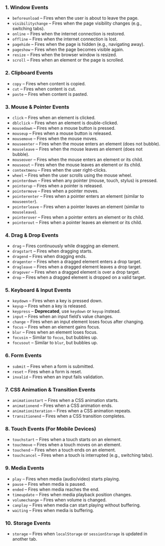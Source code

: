 

### **1. Window Events**

- `beforeunload` – Fires when the user is about to leave the page.
- `visibilitychange` – Fires when the page visibility changes (e.g., switching tabs).
- `online` – Fires when the internet connection is restored.
- `offline` – Fires when the internet connection is lost.
- `pagehide` – Fires when the page is hidden (e.g., navigating away).
- `pageshow` – Fires when the page becomes visible again.
- `resize` – Fires when the browser window is resized.
- `scroll` – Fires when an element or the page is scrolled.

### **2. Clipboard Events**

- `copy` – Fires when content is copied.
- `cut` – Fires when content is cut.
- `paste` – Fires when content is pasted.

### **3. Mouse & Pointer Events**

- `click` – Fires when an element is clicked.
- `dblclick` – Fires when an element is double-clicked.
- `mousedown` – Fires when a mouse button is pressed.
- `mouseup` – Fires when a mouse button is released.
- `mousemove` – Fires when the mouse moves.
- `mouseenter` – Fires when the mouse enters an element (does not bubble).
- `mouseleave` – Fires when the mouse leaves an element (does not bubble).
- `mouseover` – Fires when the mouse enters an element or its child.
- `mouseout` – Fires when the mouse leaves an element or its child.
- `contextmenu` – Fires when the user right-clicks.
- `wheel` – Fires when the user scrolls using the mouse wheel.
- `pointerdown` – Fires when any pointer (mouse, touch, stylus) is pressed.
- `pointerup` – Fires when a pointer is released.
- `pointermove` – Fires when a pointer moves.
- `pointerenter` – Fires when a pointer enters an element (similar to `mouseenter`).
- `pointerleave` – Fires when a pointer leaves an element (similar to `mouseleave`).
- `pointerover` – Fires when a pointer enters an element or its child.
- `pointerout` – Fires when a pointer leaves an element or its child.

### **4. Drag & Drop Events**

- `drag` – Fires continuously while dragging an element.
- `dragstart` – Fires when dragging starts.
- `dragend` – Fires when dragging ends.
- `dragenter` – Fires when a dragged element enters a drop target.
- `dragleave` – Fires when a dragged element leaves a drop target.
- `dragover` – Fires when a dragged element is over a drop target.
- `drop` – Fires when a dragged element is dropped on a valid target.

### **5. Keyboard & Input Events**

- `keydown` – Fires when a key is pressed down.
- `keyup` – Fires when a key is released.
- `keypress` – **Deprecated**, use `keydown` or `keyup` instead.
- `input` – Fires when an input field’s value changes.
- `change` – Fires when an input element loses focus after changing.
- `focus` – Fires when an element gains focus.
- `blur` – Fires when an element loses focus.
- `focusin` – Similar to `focus`, but bubbles up.
- `focusout` – Similar to `blur`, but bubbles up.

### **6. Form Events**

- `submit` – Fires when a form is submitted.
- `reset` – Fires when a form is reset.
- `invalid` – Fires when an input fails validation.

### **7. CSS Animation & Transition Events**

- `animationstart` – Fires when a CSS animation starts.
- `animationend` – Fires when a CSS animation ends.
- `animationiteration` – Fires when a CSS animation repeats.
- `transitionend` – Fires when a CSS transition completes.

### **8. Touch Events (For Mobile Devices)**

- `touchstart` – Fires when a touch starts on an element.
- `touchmove` – Fires when a touch moves on an element.
- `touchend` – Fires when a touch ends on an element.
- `touchcancel` – Fires when a touch is interrupted (e.g., switching tabs).

### **9. Media Events**

- `play` – Fires when media (audio/video) starts playing.
- `pause` – Fires when media is paused.
- `ended` – Fires when media reaches the end.
- `timeupdate` – Fires when media playback position changes.
- `volumechange` – Fires when volume is changed.
- `canplay` – Fires when media can start playing without buffering.
- `waiting` – Fires when media is buffering.

### **10. Storage Events**

- `storage` – Fires when `localStorage` or `sessionStorage` is updated in another tab.


